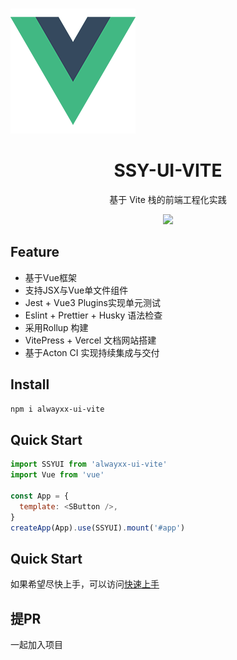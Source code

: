 <br>
<p aling="center">
<img src="https://github.com/TongShengBaiZi/homework/blob/main/assets/logo.png">
</p>
<h1 align="center">SSY-UI-VITE</h1>
<p align="center">
 基于 Vite 栈的前端工程化实践
 </p>
 <p align="center">
 <img src="https://img.shields.io/badge/build-passing-brightgreen?logo=%23000000
 ">

## Feature
- 基于Vue框架
- 支持JSX与Vue单文件组件
- Jest + Vue3 Plugins实现单元测试
- Eslint + Prettier + Husky 语法检查
- 采用Rollup 构建
- VitePress + Vercel 文档网站搭建
- 基于Acton CI 实现持续集成与交付

## Install
```bash
npm i alwayxx-ui-vite
```

## Quick Start
```js
import SSYUI from 'alwayxx-ui-vite'
import Vue from 'vue'

const App = {
  template: <SButton />,
}
createApp(App).use(SSYUI).mount('#app')
```

## Quick Start
如果希望尽快上手，可以访问[快速上手](https://component-library-h8nqx5edq-alwayxxs-projects.vercel.app/)

## 提PR
一起加入项目
